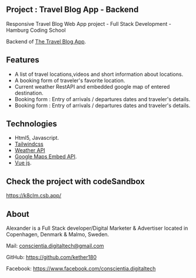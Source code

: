 ##  Project : Travel Blog App - Backend 

Responsive Travel Blog Web App project  - Full Stack Development - Hamburg Coding School 

Backend of [The Travel Blog App](https://github.com/Kether180/Travel-frontend-app).

## Features
* A list of travel locations,videos and short information about locations.
* A booking form of traveler's favorite location.
* Current weather RestAPI and embedded google map of entered destination.
* Booking form : Entry of arrivals / departures dates and traveler's details.
* Booking form : Entry of arrivals / departures dates and traveler's details.

## Technologies

 * Html5, Javascript.
* [Tailwindcss](https://tailwindcss.com/")
* [Weather API](https://openweathermap.org/api "Weather API documentation")
* [Google Maps Embed API](https://developers.google.com/maps/documentation/embed/get-started "Google Maps Embed API documentation").
* [Vue js](https://vuejs.org/").

 
## Check the project with codeSandbox

https://k8clm.csb.app/

## About

Alexander is a Full Stack developer/Digital Marketer & Advertiser located in Copenhagen, Denmark & Malmo, Sweden.

Mail: conscientia.digitaltech@gmail.com

GitHub: https://github.com/kether180

Facebook: https://www.facebook.com/conscientia.digitaltech
